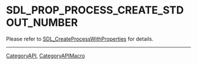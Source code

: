 # SDL_PROP_PROCESS_CREATE_STDOUT_NUMBER

Please refer to [SDL_CreateProcessWithProperties](SDL_CreateProcessWithProperties) for details.

----
[CategoryAPI](CategoryAPI), [CategoryAPIMacro](CategoryAPIMacro)

